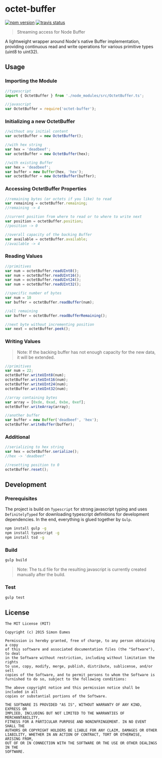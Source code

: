 # octet-buffer

[![npm version](https://badge.fury.io/js/octet-buffer.svg)](https://www.npmjs.com/package/octet-buffer)
[![travis status](https://travis-ci.org/eumes/octet-buffer.svg?branch=develop)](https://travis-ci.org/eumes/octet-buffer)

> Streaming access for Node Buffer

A lightweight wrapper around Node's native Buffer implementation, providing continuous read and write operations for various primitive types (uint8 to uint32).

## Usage

### Importing the Module

```js
//typescript
import { OctetBuffer } from './node_modules/src/OctetBuffer.ts';

//javascript
var OctetBuffer = require('octet-buffer');
```

### Initializing a new OctetBuffer

```js
//without any initial content
var octetBuffer = new OctetBuffer();

//with hex string
var hex = 'deadbeef';
var octetBuffer = new OctetBuffer(hex);

//with existing Buffer
var hex = 'deadbeef';
var buffer = new Buffer(hex, 'hex');
var octetBuffer = new OctetBuffer(buffer);
```

### Accessing OctetBuffer Properties

```js
//remaining bytes (or octets if you like) to read
var remaining = octetBuffer.remaining;
//remaining -> 4

//current position from where to read or to where to write next
var position = octetBuffer.position;
//position -> 0

//overall capacity of the backing Buffer
var available = octetBuffer.available;
//available -> 4
```

### Reading Values

```js
//primitives
var num = octetBuffer.readUInt8();
var num = octetBuffer.readUInt16();
var num = octetBuffer.readUInt24();
var num = octetBuffer.readUInt32();

//specific number of bytes
var num = 10
var buffer = octetBuffer.readBuffer(num);

//all remaining
var buffer = octetBuffer.readBufferRemaining();

//next byte without incrementing position
var next = octetBuffer.peek();
```

### Writing Values

> Note: If the backing buffer has not enough capacity for the new data, it will be extended.

```js
//primitives
var num = 22;
octetBuffer.writeUInt8(num);
octetBuffer.writeUInt16(num);
octetBuffer.writeUInt24(num);
octetBuffer.writeUInt32(num);

//array containing bytes
var array = [0xde, 0xad, 0xbe, 0xef];
octetBuffer.writeArray(array);

//another buffer
var buffer = new Buffer('deadbeef', 'hex');
octetBuffer.writeBuffer(buffer);
```

### Additional

```js
//serializing to hex string
var hex = octetBuffer.serialize();
//hex -> 'deadbeef'

//resetting position to 0
octetBuffer.reset();
```

## Development

### Prerequisites

The project is build on `Typescript` for strong javascript typing and uses `DefinitelyTyped` for downloading typescript definitions for development dependencies. In the end, everything is glued together by `Gulp`.

```bash
npm install gulp -g
npm install typescript -g
npm install tsd -g
```

### Build

```bash
gulp build
```

> Note: The ts.d file for the resulting javascript is currently created manually after the build.

### Test

```bash
gulp test
```

## License
```
The MIT License (MIT)

Copyright (c) 2015 Simon Eumes

Permission is hereby granted, free of charge, to any person obtaining a copy
of this software and associated documentation files (the "Software"), to deal
in the Software without restriction, including without limitation the rights
to use, copy, modify, merge, publish, distribute, sublicense, and/or sell
copies of the Software, and to permit persons to whom the Software is
furnished to do so, subject to the following conditions:

The above copyright notice and this permission notice shall be included in all
copies or substantial portions of the Software.

THE SOFTWARE IS PROVIDED "AS IS", WITHOUT WARRANTY OF ANY KIND, EXPRESS OR
IMPLIED, INCLUDING BUT NOT LIMITED TO THE WARRANTIES OF MERCHANTABILITY,
FITNESS FOR A PARTICULAR PURPOSE AND NONINFRINGEMENT. IN NO EVENT SHALL THE
AUTHORS OR COPYRIGHT HOLDERS BE LIABLE FOR ANY CLAIM, DAMAGES OR OTHER
LIABILITY, WHETHER IN AN ACTION OF CONTRACT, TORT OR OTHERWISE, ARISING FROM,
OUT OF OR IN CONNECTION WITH THE SOFTWARE OR THE USE OR OTHER DEALINGS IN THE
SOFTWARE.
```
